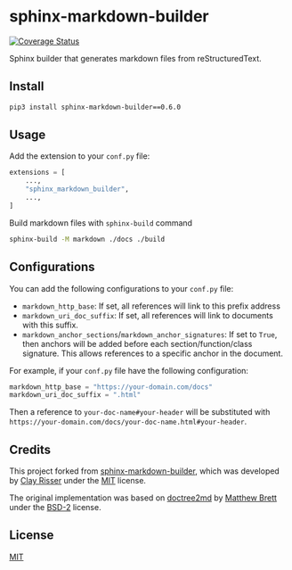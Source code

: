 # sphinx-markdown-builder

[![Coverage Status](https://coveralls.io/repos/github/liran-funaro/sphinx-markdown-builder/badge.svg?branch=main)](https://coveralls.io/github/liran-funaro/sphinx-markdown-builder?branch=main)

Sphinx builder that generates markdown files from reStructuredText.

## Install

```sh
pip3 install sphinx-markdown-builder==0.6.0
```


## Usage

Add the extension to your `conf.py` file:
```python
extensions = [
    ...,
    "sphinx_markdown_builder",
    ...,
]
```

Build markdown files with `sphinx-build` command
```sh
sphinx-build -M markdown ./docs ./build
```

## Configurations

You can add the following configurations to your `conf.py` file:

* `markdown_http_base`: If set, all references will link to this prefix address
* `markdown_uri_doc_suffix`: If set, all references will link to documents with this suffix.
* `markdown_anchor_sections`/`markdown_anchor_signatures`: If set to `True`, then anchors will be added before each section/function/class signature. 
 This allows references to a specific anchor in the document.

For example, if your `conf.py` file have the following configuration:
```python
markdown_http_base = "https://your-domain.com/docs"
markdown_uri_doc_suffix = ".html"
```

Then a reference to `your-doc-name#your-header` will be substituted with `https://your-domain.com/docs/your-doc-name.html#your-header`. 

## Credits
This project forked from [
sphinx-markdown-builder](https://github.com/clayrisser/sphinx-markdown-builder), which was developed by [Clay Risser](https://github.com/clayrisser) under the [MIT](https://github.com/clayrisser/sphinx-markdown-builder/blob/master/LICENSE) license.

The original implementation was based on [doctree2md](https://github.com/matthew-brett/nb2plots/blob/master/nb2plots/doctree2md.py) by [Matthew Brett](https://github.com/matthew-brett) under the [BSD-2](https://github.com/matthew-brett/nb2plots/blob/main/LICENSE) license.

## License

[MIT](LICENSE)
